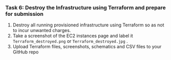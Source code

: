 ### Task 6: Destroy the Infrastructure using Terraform and prepare for submission

1.  Destroy all running provisioned infrastructure using Terraform so as not to incur unwanted charges.
2.  Take a screenshot of the EC2 instances page and label it `Terraform_destroyed.png` or `Terraform_destroyed.jpg` .
3.  Upload Terraform files, screenshots, schematics and CSV files to your GitHub repo

